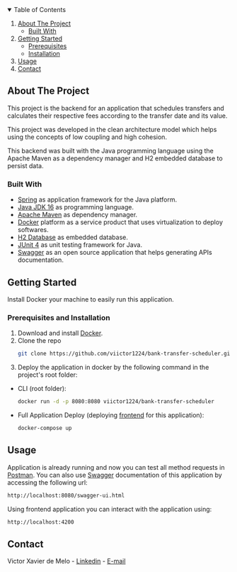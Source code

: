 <!-- TABLE OF CONTENTS -->
<details open="open">
  <summary>Table of Contents</summary>
  <ol>
    <li>
      <a href="#about-the-project">About The Project</a>
      <ul>
        <li><a href="#built-with">Built With</a></li>
      </ul>
    </li>
    <li>
      <a href="#getting-started">Getting Started</a>
      <ul>
        <li><a href="#prerequisites">Prerequisites</a></li>
        <li><a href="#installation">Installation</a></li>
      </ul>
    </li>
    <li><a href="#usage">Usage</a></li>
    <li><a href="#contact">Contact</a></li>
  </ol>
</details>



<!-- ABOUT THE PROJECT -->
## About The Project

This project is the backend for an application that schedules transfers and calculates their respective fees according to the transfer date and its value.

This project was developed in the clean architecture model which helps using the concepts of low coupling and high cohesion.

This backend was built with the Java programming language using the Apache Maven as a dependency manager and H2 embedded database to persist data.

### Built With

* [Spring](https://spring.io/) as application framework for the Java platform.
* [Java JDK 16](https://www.oracle.com/java/technologies/javase-jdk16-downloads.html) as programming language.
* [Apache Maven](https://maven.apache.org/) as dependency manager.
* [Docker](https://www.docker.com/) platform as a service product that uses virtualization to deploy softwares.
* [H2 Database](https://www.h2database.com/html/main.html) as embedded database.
* [JUnit 4](https://junit.org/junit4/) as unit testing framework for Java.
* [Swagger](https://swagger.io/) as an open source application that helps generating APIs documentation.



<!-- GETTING STARTED -->
## Getting Started

Install Docker your machine to easily run this application.

### Prerequisites and Installation


1. Download and install [Docker](https://www.docker.com/).
2. Clone the repo
   ```sh
   git clone https://github.com/viictor1224/bank-transfer-scheduler.git
   ```
3. Deploy the application in docker by the following command in the project's root folder:
* CLI (root folder):
  ```sh
  docker run -d -p 8080:8080 viictor1224/bank-transfer-scheduler
  ```
  
* Full Application Deploy (deploying [frontend](https://github.com/viictor1224/bank-transfer-front) for this application):
  ```sh
  docker-compose up
  ```
  

<!-- USAGE EXAMPLES -->
## Usage

Application is already running and now you can test all method requests in  [Postman](https://www.postman.com/). 
You can also use [Swagger](https://swagger.io/) documentation of this application by accessing the following url:
  ```sh
http://localhost:8080/swagger-ui.html
  ```
Using frontend application you can interact with the application using:
  ```sh
http://localhost:4200
  ```

<!-- CONTACT -->
## Contact

Victor Xavier de Melo - [Linkedin](https://www.linkedin.com/in/victor-xavier-388855164/) - [E-mail](victorxm1@gmail.com)
